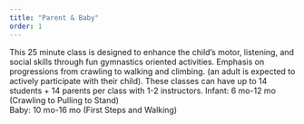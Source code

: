 ```yaml
---
title: "Parent & Baby"
order: 1
---
```


This 25 minute class is designed to enhance the child’s motor, listening, and social skills through fun gymnastics oriented activities. Emphasis on progressions from crawling to walking and climbing.   (an adult is expected to actively participate with their child). These classes can have up to 14 students + 14 parents per class with 1-2 instructors. 
Infant: 6 mo-12 mo (Crawling to Pulling to Stand)   
Baby: 10 mo-16 mo (First Steps and Walking)
